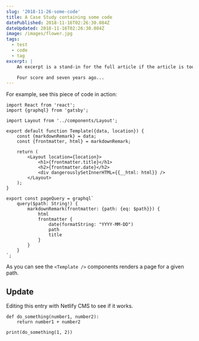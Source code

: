 ```yaml
---
slug: '2018-11-26-some-code'
title: A Case Study containing some code
datePublished: 2018-11-16T02:26:30.084Z
dateUpdated: 2018-11-16T02:26:30.084Z
image: /images/flower.jpg
tags:
  - test
  - code
  - tag
excerpt: |
    An excerpt is a stand-in for the full article if the article is too long. It may contain multiple paragraphs, as well as **markdown** _formatting_. If the excerpt is empty, the body will be used instead. Excerpts should usually not inline contain images, but may in certain circumstances.

    Four score and seven years ago... 
---
```


For example, see this piece of code in action:

```jsx{7,8,9,10,11,12,15,27}{numberLines: true}
import React from 'react';
import {graphql} from 'gatsby';

import Layout from '../components/Layout';

export default function Template({data, location}) {
    const {markdownRemark} = data;
    const {frontmatter, html} = markdownRemark;

    return (
        <Layout location={location}>
            <h1>{frontmatter.title}</h1>
            <h2>{frontmatter.date}</h2>
            <div dangerouslySetInnerHTML={{__html: html}} />
        </Layout>
    );
}

export const pageQuery = graphql`
    query($path: String!) {
        markdownRemark(frontmatter: {path: {eq: $path}}) {
            html
            frontmatter {
                date(formatString: "YYYY-MM-DD")
                path
                title
            }
        }
    }
`;
```

As you can see the `<Template />` components renders a page for a given path.

## Update

Editing this entry with Netlify CMS to see if it works.

```python{numberLines: true}{1-2}
def do_something(number1, number2):
    return number1 + number2

print(do_something(1, 2))
```
